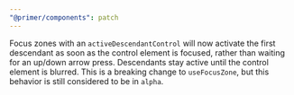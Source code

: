 ```yaml
---
"@primer/components": patch
---
```


Focus zones with an `activeDescendantControl` will now activate the first descendant as soon as the control element is focused, rather than waiting for an up/down arrow press.  Descendants stay active until the control element is blurred.  This is a breaking change to `useFocusZone`, but this behavior is still considered to be in `alpha`.

